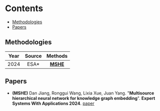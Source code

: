 # Contents

* [Methodologies](#methodologies)
* [Papers](#papers)

## Methodologies

| Year | Source | Methods |
|:----:|:------:|:-------:|
| 2024 | ESA* | **[MSHE](#MSHE)** |


## Papers

- <a name="MSHE"></a> **(MSHE)** Dan Jiang, Ronggui Wang, Lixia Xue, Juan Yang. "**Multisource hierarchical neural network for knowledge graph embedding**". **Expert Systems With Applications 2024**. [paper](https://www.sciencedirect.com/science/article/abs/pii/S0957417423019486?via%3Dihub)
